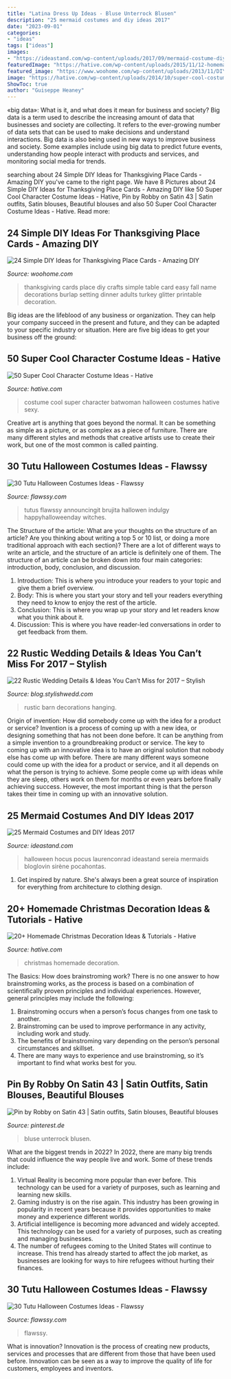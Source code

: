 ```yaml
---
title: "Latina Dress Up Ideas - Bluse Unterrock Blusen"
description: "25 mermaid costumes and diy ideas 2017"
date: "2023-09-01"
categories:
- "ideas"
tags: ["ideas"]
images:
- "https://ideastand.com/wp-content/uploads/2017/09/mermaid-costume-diy/4-mermaid-costume-diy-ideas-tutorials.jpg"
featuredImage: "https://hative.com/wp-content/uploads/2015/11/12-homemade-christmas-decoration-ideas.jpg"
featured_image: "https://www.woohome.com/wp-content/uploads/2013/11/DIY-Thanksgiving-Place-Cards-13-2.jpg"
image: "https://hative.com/wp-content/uploads/2014/10/super-cool-costume-ideas/30-batwoman-costume.jpg"
ShowToc: true
author: "Guiseppe Heaney"
---
```



«big data»: What is it, and what does it mean for business and society?
Big data is a term used to describe the increasing amount of data that businesses and society are collecting. It refers to the ever-growing number of data sets that can be used to make decisions and understand interactions. Big data is also being used in new ways to improve business and society. Some examples include using big data to predict future events, understanding how people interact with products and services, and monitoring social media for trends.

	

		
searching about 24 Simple DIY Ideas for Thanksgiving Place Cards - Amazing DIY you've came to the right page. We have 8 Pictures about 24 Simple DIY Ideas for Thanksgiving Place Cards - Amazing DIY like 50 Super Cool Character Costume Ideas - Hative, Pin by Robby on Satin 43 | Satin outfits, Satin blouses, Beautiful blouses and also 50 Super Cool Character Costume Ideas - Hative. Read more:
		
    
## 24 Simple DIY Ideas For Thanksgiving Place Cards - Amazing DIY

<img loading=lazy src="https://www.woohome.com/wp-content/uploads/2013/11/DIY-Thanksgiving-Place-Cards-13-2.jpg" onerror="this.onerror=null;this.src='https://tse1.mm.bing.net/th?id=OIP.5d7uEQDX_4VQOaNgG_YOkgHaLH&amp;pid=15.1';" alt="24 Simple DIY Ideas for Thanksgiving Place Cards - Amazing DIY">

_Source: woohome.com_

>thanksgiving cards place diy crafts simple table card easy fall name decorations burlap setting dinner adults turkey glitter printable decoration. 

	

Big ideas are the lifeblood of any business or organization. They can help your company succeed in the present and future, and they can be adapted to your specific industry or situation. Here are five big ideas to get your business off the ground: 

    
## 50 Super Cool Character Costume Ideas - Hative

<img loading=lazy src="https://hative.com/wp-content/uploads/2014/10/super-cool-costume-ideas/30-batwoman-costume.jpg" onerror="this.onerror=null;this.src='https://tse2.mm.bing.net/th?id=OIP.OKnekT2OwZNeOfSmlhvEAAHaLI&amp;pid=15.1';" alt="50 Super Cool Character Costume Ideas - Hative">

_Source: hative.com_

>costume cool super character batwoman halloween costumes hative sexy. 

	

Creative art is anything that goes beyond the normal. It can be something as simple as a picture, or as complex as a piece of furniture. There are many different styles and methods that creative artists use to create their work, but one of the most common is called painting.

    
## 30 Tutu Halloween Costumes Ideas - Flawssy

<img loading=lazy src="https://www.flawssy.com/wp-content/uploads/2016/06/Tutu-Dress-Halloween-Costumes-ideas.jpg" onerror="this.onerror=null;this.src='https://tse1.mm.bing.net/th?id=OIP.IfZ3GXH9lYOQA5z0Aq_4LAHaLH&amp;pid=15.1';" alt="30 Tutu Halloween Costumes Ideas - Flawssy">

_Source: flawssy.com_

>tutus flawssy announcingit brujita hallowen indulgy happyhalloweenday witches. 

	

The Structure of the article: What are your thoughts on the structure of an article? Are you thinking about writing a top 5 or 10 list, or doing a more traditional approach with each section)?
There are a lot of different ways to write an article, and the structure of an article is definitely one of them. The structure of an article can be broken down into four main categories: introduction, body, conclusion, and discussion. 
1) Introduction: This is where you introduce your readers to your topic and give them a brief overview. 
2) Body: This is where you start your story and tell your readers everything they need to know to enjoy the rest of the article.
3) Conclusion: This is where you wrap up your story and let readers know what you think about it. 
4) Discussion: This is where you have reader-led conversations in order to get feedback from them.

    
## 22 Rustic Wedding Details &amp; Ideas You Can’t Miss For 2017 – Stylish

<img loading=lazy src="http://blog.stylishwedd.com/wp-content/uploads/2016/12/counry-barn-wedding-hang-decors-for-2017.jpg" onerror="this.onerror=null;this.src='https://tse1.mm.bing.net/th?id=OIP.NETzQbbCwCKmO6qqTdc6gQHaLG&amp;pid=15.1';" alt="22 Rustic Wedding Details &amp; Ideas You Can’t Miss for 2017 – Stylish">

_Source: blog.stylishwedd.com_

>rustic barn decorations hanging. 

	

Origin of invention: How did somebody come up with the idea for a product or service?
Invention is a process of coming up with a new idea, or designing something that has not been done before. It can be anything from a simple invention to a groundbreaking product or service. The key to coming up with an innovative idea is to have an original solution that nobody else has come up with before. There are many different ways someone could come up with the idea for a product or service, and it all depends on what the person is trying to achieve. Some people come up with ideas while they are sleep, others work on them for months or even years before finally achieving success. However, the most important thing is that the person takes their time in coming up with an innovative solution.

    
## 25 Mermaid Costumes And DIY Ideas 2017

<img loading=lazy src="https://ideastand.com/wp-content/uploads/2017/09/mermaid-costume-diy/4-mermaid-costume-diy-ideas-tutorials.jpg" onerror="this.onerror=null;this.src='https://tse4.mm.bing.net/th?id=OIP.8AW6BWy6SG_sET6BszO-3AHaK6&amp;pid=15.1';" alt="25 Mermaid Costumes and DIY Ideas 2017">

_Source: ideastand.com_

>halloween hocus pocus laurenconrad ideastand sereia mermaids bloglovin sirène pocahontas. 

	

1. Get inspired by nature. She's always been a great source of inspiration for everything from architecture to clothing design.

    
## 20+ Homemade Christmas Decoration Ideas &amp; Tutorials - Hative

<img loading=lazy src="https://hative.com/wp-content/uploads/2015/11/12-homemade-christmas-decoration-ideas.jpg" onerror="this.onerror=null;this.src='https://tse2.mm.bing.net/th?id=OIP.PTmxyRQperv9ROKBGr-4pQHaLH&amp;pid=15.1';" alt="20+ Homemade Christmas Decoration Ideas &amp; Tutorials - Hative">

_Source: hative.com_

>christmas homemade decoration. 

	

The Basics: How does brainstroming work?
There is no one answer to how brainstroming works, as the process is based on a combination of scientifically proven principles and individual experiences. However, general principles may include the following:
1. Brainstroming occurs when a person’s focus changes from one task to another.
2. Brainstroming can be used to improve performance in any activity, including work and study.
3. The benefits of brainstroming vary depending on the person’s personal circumstances and skillset.
4. There are many ways to experience and use brainstroming, so it’s important to find what works best for you.

    
## Pin By Robby On Satin 43 | Satin Outfits, Satin Blouses, Beautiful Blouses

<img loading=lazy src="https://i.pinimg.com/736x/19/54/ff/1954ff5fafd1569b4c5441b7a67ae431.jpg" onerror="this.onerror=null;this.src='https://tse1.mm.bing.net/th?id=OIP.fZ1Fd18kaw79a1pSjmIhewAAAA&amp;pid=15.1';" alt="Pin by Robby on Satin 43 | Satin outfits, Satin blouses, Beautiful blouses">

_Source: pinterest.de_

>bluse unterrock blusen. 

	

What are the biggest trends in 2022?
In 2022, there are many big trends that could influence the way people live and work. Some of these trends include: 
1) Virtual Reality is becoming more popular than ever before. This technology can be used for a variety of purposes, such as learning and learning new skills. 
2) Gaming industry is on the rise again. This industry has been growing in popularity in recent years because it provides opportunities to make money and experience different worlds. 
3) Artificial intelligence is becoming more advanced and widely accepted. This technology can be used for a variety of purposes, such as creating and managing businesses. 
4) The number of refugees coming to the United States will continue to increase. This trend has already started to affect the job market, as businesses are looking for ways to hire refugees without hurting their finances.

    
## 30 Tutu Halloween Costumes Ideas - Flawssy

<img loading=lazy src="https://flawssy.com/wp-content/uploads/2016/06/Pink-Pirate-Tutu-Costume.jpg" onerror="this.onerror=null;this.src='https://tse1.mm.bing.net/th?id=OIP.24flhUEF3VLLXQuPAwX2yQHaKr&amp;pid=15.1';" alt="30 Tutu Halloween Costumes Ideas - Flawssy">

_Source: flawssy.com_

>flawssy. 

	

What is innovation?
Innovation is the process of creating new products, services and processes that are different from those that have been used before. Innovation can be seen as a way to improve the quality of life for customers, employees and inventors.

